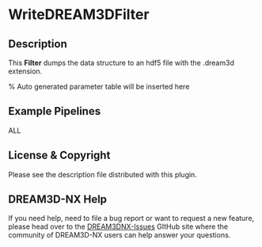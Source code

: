 # WriteDREAM3DFilter

## Description

This **Filter** dumps the data structure to an hdf5 file with the .dream3d extension.

% Auto generated parameter table will be inserted here

## Example Pipelines

ALL

## License & Copyright

Please see the description file distributed with this plugin.

## DREAM3D-NX Help

If you need help, need to file a bug report or want to request a new feature, please head over to the [DREAM3DNX-Issues](https://github.com/BlueQuartzSoftware/DREAM3DNX-Issues) GItHub site where the community of DREAM3D-NX users can help answer your questions.
